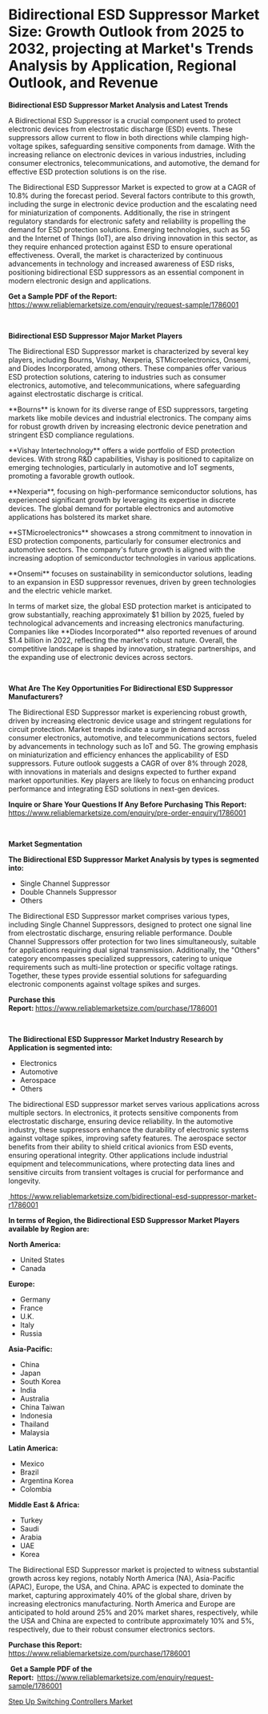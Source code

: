 <p><h1>Bidirectional ESD Suppressor Market Size: Growth Outlook from 2025 to 2032, projecting at Market's Trends Analysis by Application, Regional Outlook, and Revenue</h1></p><p><strong>Bidirectional ESD Suppressor Market Analysis and Latest Trends</strong></p>
<p><p>A Bidirectional ESD Suppressor is a crucial component used to protect electronic devices from electrostatic discharge (ESD) events. These suppressors allow current to flow in both directions while clamping high-voltage spikes, safeguarding sensitive components from damage. With the increasing reliance on electronic devices in various industries, including consumer electronics, telecommunications, and automotive, the demand for effective ESD protection solutions is on the rise.</p><p>The Bidirectional ESD Suppressor Market is expected to grow at a CAGR of 10.8% during the forecast period. Several factors contribute to this growth, including the surge in electronic device production and the escalating need for miniaturization of components. Additionally, the rise in stringent regulatory standards for electronic safety and reliability is propelling the demand for ESD protection solutions. Emerging technologies, such as 5G and the Internet of Things (IoT), are also driving innovation in this sector, as they require enhanced protection against ESD to ensure operational effectiveness. Overall, the market is characterized by continuous advancements in technology and increased awareness of ESD risks, positioning bidirectional ESD suppressors as an essential component in modern electronic design and applications.</p></p>
<p><strong>Get a Sample PDF of the Report:&nbsp;</strong> <a href="https://www.reliablemarketsize.com/enquiry/request-sample/1786001?utm_campaign=3516&utm_medium=2&utm_source=Github&utm_content=ia&utm_term=25032025&utm_id=bidirectional-esd-suppressor">https://www.reliablemarketsize.com/enquiry/request-sample/1786001</a></p>
<p>&nbsp;</p>
<p><strong>Bidirectional ESD Suppressor Major Market Players</strong></p>
<p><p>The Bidirectional ESD Suppressor market is characterized by several key players, including Bourns, Vishay, Nexperia, STMicroelectronics, Onsemi, and Diodes Incorporated, among others. These companies offer various ESD protection solutions, catering to industries such as consumer electronics, automotive, and telecommunications, where safeguarding against electrostatic discharge is critical.</p><p>**Bourns** is known for its diverse range of ESD suppressors, targeting markets like mobile devices and industrial electronics. The company aims for robust growth driven by increasing electronic device penetration and stringent ESD compliance regulations.</p><p>**Vishay Intertechnology** offers a wide portfolio of ESD protection devices. With strong R&D capabilities, Vishay is positioned to capitalize on emerging technologies, particularly in automotive and IoT segments, promoting a favorable growth outlook.</p><p>**Nexperia**, focusing on high-performance semiconductor solutions, has experienced significant growth by leveraging its expertise in discrete devices. The global demand for portable electronics and automotive applications has bolstered its market share.</p><p>**STMicroelectronics** showcases a strong commitment to innovation in ESD protection components, particularly for consumer electronics and automotive sectors. The company's future growth is aligned with the increasing adoption of semiconductor technologies in various applications.</p><p>**Onsemi** focuses on sustainability in semiconductor solutions, leading to an expansion in ESD suppressor revenues, driven by green technologies and the electric vehicle market.</p><p>In terms of market size, the global ESD protection market is anticipated to grow substantially, reaching approximately $1 billion by 2025, fueled by technological advancements and increasing electronics manufacturing. Companies like **Diodes Incorporated** also reported revenues of around $1.4 billion in 2022, reflecting the market's robust nature. Overall, the competitive landscape is shaped by innovation, strategic partnerships, and the expanding use of electronic devices across sectors.</p></p>
<p>&nbsp;</p>
<p><strong>What Are The Key Opportunities For Bidirectional ESD Suppressor Manufacturers?</strong></p>
<p><p>The Bidirectional ESD Suppressor market is experiencing robust growth, driven by increasing electronic device usage and stringent regulations for circuit protection. Market trends indicate a surge in demand across consumer electronics, automotive, and telecommunications sectors, fueled by advancements in technology such as IoT and 5G. The growing emphasis on miniaturization and efficiency enhances the applicability of ESD suppressors. Future outlook suggests a CAGR of over 8% through 2028, with innovations in materials and designs expected to further expand market opportunities. Key players are likely to focus on enhancing product performance and integrating ESD solutions in next-gen devices.</p></p>
<p><strong>Inquire or Share Your Questions If Any Before Purchasing This Report:</strong> <a href="https://www.reliablemarketsize.com/enquiry/pre-order-enquiry/1786001?utm_campaign=3516&utm_medium=2&utm_source=Github&utm_content=ia&utm_term=25032025&utm_id=bidirectional-esd-suppressor">https://www.reliablemarketsize.com/enquiry/pre-order-enquiry/1786001</a></p>
<p>&nbsp;</p>
<p><strong>Market Segmentation</strong></p>
<p><strong>The Bidirectional ESD Suppressor Market Analysis by types is segmented into:</strong></p>
<p><ul><li>Single Channel Suppressor</li><li>Double Channels Suppressor</li><li>Others</li></ul></p>
<p><p>The Bidirectional ESD Suppressor market comprises various types, including Single Channel Suppressors, designed to protect one signal line from electrostatic discharge, ensuring reliable performance. Double Channel Suppressors offer protection for two lines simultaneously, suitable for applications requiring dual signal transmission. Additionally, the "Others" category encompasses specialized suppressors, catering to unique requirements such as multi-line protection or specific voltage ratings. Together, these types provide essential solutions for safeguarding electronic components against voltage spikes and surges.</p></p>
<p><strong>Purchase this Report:&nbsp;</strong><a href="https://www.reliablemarketsize.com/purchase/1786001?utm_campaign=3516&utm_medium=2&utm_source=Github&utm_content=ia&utm_term=25032025&utm_id=bidirectional-esd-suppressor">https://www.reliablemarketsize.com/purchase/1786001</a></p>
<p>&nbsp;</p>
<p><strong>The Bidirectional ESD Suppressor Market Industry Research by Application is segmented into:</strong></p>
<p><ul><li>Electronics</li><li>Automotive</li><li>Aerospace</li><li>Others</li></ul></p>
<p><p>The bidirectional ESD suppressor market serves various applications across multiple sectors. In electronics, it protects sensitive components from electrostatic discharge, ensuring device reliability. In the automotive industry, these suppressors enhance the durability of electronic systems against voltage spikes, improving safety features. The aerospace sector benefits from their ability to shield critical avionics from ESD events, ensuring operational integrity. Other applications include industrial equipment and telecommunications, where protecting data lines and sensitive circuits from transient voltages is crucial for performance and longevity.</p></p>
<p><a href="https://www.reliablemarketsize.com/bidirectional-esd-suppressor-market-r1786001?utm_campaign=3516&utm_medium=2&utm_source=Github&utm_content=ia&utm_term=25032025&utm_id=bidirectional-esd-suppressor">&nbsp;https://www.reliablemarketsize.com/bidirectional-esd-suppressor-market-r1786001</a></p>
<p><strong>In terms of Region, the Bidirectional ESD Suppressor Market Players available by Region are:</strong></p>
<p>
    <p> <strong> North America: </strong>
        <ul>
            <li>United States</li>
            <li>Canada</li>
        </ul>
        </p> 
    <p> <strong> Europe: </strong>
        <ul>
            <li>Germany</li>
            <li>France</li>
            <li>U.K.</li>
            <li>Italy</li>
            <li>Russia</li>
        </ul>
        </p> 
    <p> <strong> Asia-Pacific: </strong>
        <ul>
            <li>China</li>
            <li>Japan</li>
            <li>South Korea</li>
            <li>India</li>
            <li>Australia</li>
            <li>China Taiwan</li>
            <li>Indonesia</li>
            <li>Thailand</li>
            <li>Malaysia</li>
        </ul>
        </p> 
    <p> <strong> Latin America: </strong>
        <ul>
            <li>Mexico</li>
            <li>Brazil</li>
            <li>Argentina Korea</li>
            <li>Colombia</li>
        </ul>
        </p> 
    <p> <strong> Middle East & Africa: </strong>
        <ul>
            <li>Turkey</li>
            <li>Saudi</li>
            <li>Arabia</li>
            <li>UAE</li>
            <li>Korea</li>
        </ul>
    </p>
    </p>
<p><p>The Bidirectional ESD Suppressor market is projected to witness substantial growth across key regions, notably North America (NA), Asia-Pacific (APAC), Europe, the USA, and China. APAC is expected to dominate the market, capturing approximately 40% of the global share, driven by increasing electronics manufacturing. North America and Europe are anticipated to hold around 25% and 20% market shares, respectively, while the USA and China are expected to contribute approximately 10% and 5%, respectively, due to their robust consumer electronics sectors.</p></p>
<p><strong>Purchase this Report: </strong><a href="https://www.reliablemarketsize.com/purchase/1786001?utm_campaign=3516&utm_medium=2&utm_source=Github&utm_content=ia&utm_term=25032025&utm_id=bidirectional-esd-suppressor">https://www.reliablemarketsize.com/purchase/1786001</a></p>
<p>&nbsp;<strong>Get a Sample PDF of the Report:&nbsp;&nbsp;</strong><a href="https://www.reliablemarketsize.com/enquiry/request-sample/1786001?utm_campaign=3516&utm_medium=2&utm_source=Github&utm_content=ia&utm_term=25032025&utm_id=bidirectional-esd-suppressor">https://www.reliablemarketsize.com/enquiry/request-sample/1786001</a></p>
<p><strong></strong></p>
<p><p><a href="https://github.com/braisykhwezi/Market-Research-Report-List-1/blob/main/step-up-switching-controllers-market.md?utm_campaign=3516&utm_medium=2&utm_source=Github&utm_content=ia&utm_term=25032025&utm_id=bidirectional-esd-suppressor">Step Up Switching Controllers Market</a></p></p>